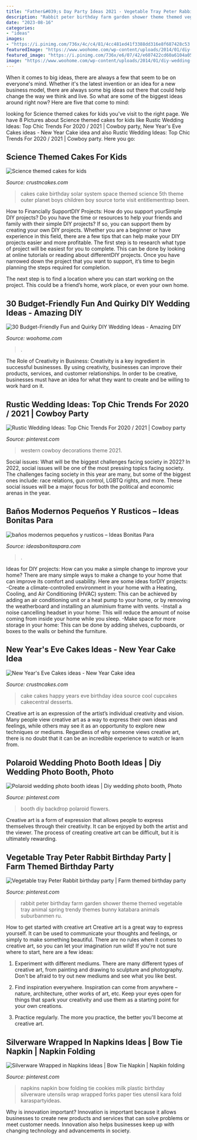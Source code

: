 ```yaml
---
title: "Father&#039;s Day Party Ideas 2021 - Vegetable Tray Peter Rabbit Birthday Party"
description: "Rabbit peter birthday farm garden shower theme themed vegetable tray animal spring trendy themes bunny katabara animals suburbanmen ru"
date: "2023-08-16"
categories:
- "ideas"
images:
- "https://i.pinimg.com/736x/4c/c4/81/4cc481ed41f3388dd316e8f687428c53.jpg"
featuredImage: "https://www.woohome.com/wp-content/uploads/2014/01/diy-wedding-ideas-10.jpg"
featured_image: "https://i.pinimg.com/736x/e6/07/42/e607422cd60a6104a058e303c9c6dd54.jpg"
image: "https://www.woohome.com/wp-content/uploads/2014/01/diy-wedding-ideas-10.jpg"
---
```



When it comes to big ideas, there are always a few that seem to be on everyone's mind. Whether it's the latest invention or an idea for a new business model, there are always some big ideas out there that could help change the way we think and live. So what are some of the biggest ideas around right now? Here are five that come to mind: 

	

		
looking for Science themed cakes for kids you've visit to the right page. We have 8 Pictures about Science themed cakes for kids like Rustic Wedding Ideas: Top Chic Trends For 2020 / 2021 | Cowboy party, New Year&#039;s Eve Cakes ideas - New Year Cake idea and also Rustic Wedding Ideas: Top Chic Trends For 2020 / 2021 | Cowboy party. Here you go:
		
    
## Science Themed Cakes For Kids

<img loading=lazy src="http://www.crustncakes.com/blog/wp-content/uploads/2017/01/12a969bc7fc60ceda4f67b9d9917bcc5.jpg" onerror="this.onerror=null;this.src='https://tse1.mm.bing.net/th?id=OIP.rLIUxkSz745VXEWNCifkNQHaLG&amp;pid=15.1';" alt="Science themed cakes for kids">

_Source: crustncakes.com_

>cakes cake birthday solar system space themed science 5th theme outer planet boys children boy source torte visit entitlementtrap been. 

	

How to Financially SupportDIY Projects: How do you support yourSimple DIY projects?
Do you have the time or resources to help your friends and family with their simple DIY projects? If so, you can support them by creating your own DIY projects. Whether you are a beginner or have experience in this field, there are a few tips that can help make your DIY projects easier and more profitable.
The first step is to research what type of project will be easiest for you to complete. This can be done by looking at online tutorials or reading about differentDIY projects. Once you have narrowed down the project that you want to support, it’s time to begin planning the steps required for completion.

The next step is to find a location where you can start working on the project. This could be a friend’s home, work place, or even your own home.

    
## 30 Budget-Friendly Fun And Quirky DIY Wedding Ideas - Amazing DIY

<img loading=lazy src="https://www.woohome.com/wp-content/uploads/2014/01/diy-wedding-ideas-10.jpg" onerror="this.onerror=null;this.src='https://tse1.mm.bing.net/th?id=OIP.3Beek2sbjcFI8XWQJtt-MAHaLH&amp;pid=15.1';" alt="30 Budget-Friendly Fun and Quirky DIY Wedding Ideas - Amazing DIY">

_Source: woohome.com_

>. 

	

The Role of Creativity in Business:
Creativity is a key ingredient in successful businesses. By using creativity, businesses can improve their products, services, and customer relationships. In order to be creative, businesses must have an idea for what they want to create and be willing to work hard on it.

    
## Rustic Wedding Ideas: Top Chic Trends For 2020 / 2021 | Cowboy Party

<img loading=lazy src="https://i.pinimg.com/736x/e6/07/42/e607422cd60a6104a058e303c9c6dd54.jpg" onerror="this.onerror=null;this.src='https://tse3.mm.bing.net/th?id=OIP.bAolx3uRbnvlNy3cGAIIzQHaLG&amp;pid=15.1';" alt="Rustic Wedding Ideas: Top Chic Trends For 2020 / 2021 | Cowboy party">

_Source: pinterest.com_

>western cowboy decorations theme 2021. 

	

Social issues: What will be the biggest challenges facing society in 2022?
In 2022, social issues will be one of the most pressing topics facing society. The challenges facing society in this year are many, but some of the biggest ones include: race relations, gun control, LGBTQ rights, and more. These social issues will be a major focus for both the political and economic arenas in the year.

    
## Baños Modernos Pequeños Y Rusticos – Ideas Bonitas Para

<img loading=lazy src="https://ideasbonitaspara.com/wp-content/uploads/2019/09/banos-modernos-pequenos-y-rusticos-2.jpg" onerror="this.onerror=null;this.src='https://tse1.mm.bing.net/th?id=OIP.66h73nX4Jm_z3GL1MW_uvgHaJ4&amp;pid=15.1';" alt="baños modernos pequeños y rusticos – Ideas Bonitas Para">

_Source: ideasbonitaspara.com_

>. 

	

Ideas for DIY projects: How can you make a simple change to improve your home?
There are many simple ways to make a change to your home that can improve its comfort and usability. Here are some ideas forDIY projects: 
-Create a climate-controlled environment in your home with a Heating, Cooling, and Air Conditioning (HVAC) system: This can be achieved by adding an air conditioning unit or a heat pump to your home, or by removing the weatherboard and installing an aluminium frame with vents. 
-Install a noise cancelling headset in your home: This will reduce the amount of noise coming from inside your home while you sleep. 
-Make space for more storage in your home: This can be done by adding shelves, cupboards, or boxes to the walls or behind the furniture.

    
## New Year&#039;s Eve Cakes Ideas - New Year Cake Idea

<img loading=lazy src="https://www.crustncakes.com/blog/wp-content/uploads/2019/12/6b29a29a564a205ba288aa708a5f3363.jpg" onerror="this.onerror=null;this.src='https://tse4.mm.bing.net/th?id=OIP.nCOzaowkB3IJcB48Ld6mOgHaJ4&amp;pid=15.1';" alt="New Year&#039;s Eve Cakes ideas - New Year Cake idea">

_Source: crustncakes.com_

>cake cakes happy years eve birthday idea source cool cupcakes cakecentral desserts. 

	

Creative art is an expression of the artist’s individual creativity and vision. Many people view creative art as a way to express their own ideas and feelings, while others may see it as an opportunity to explore new techniques or mediums. Regardless of why someone views creative art, there is no doubt that it can be an incredible experience to watch or learn from.

    
## Polaroid Wedding Photo Booth Ideas | Diy Wedding Photo Booth, Photo

<img loading=lazy src="https://i.pinimg.com/736x/6a/32/8f/6a328fa25c1b9960d8fada3736850990.jpg" onerror="this.onerror=null;this.src='https://tse1.mm.bing.net/th?id=OIP.iNjLPpGZ4zm2b43598HPaQHaIl&amp;pid=15.1';" alt="Polaroid wedding photo booth ideas | Diy wedding photo booth, Photo">

_Source: pinterest.com_

>booth diy backdrop polaroid flowers. 

	

Creative art is a form of expression that allows people to express themselves through their creativity. It can be enjoyed by both the artist and the viewer. The process of creating creative art can be difficult, but it is ultimately rewarding.

    
## Vegetable Tray Peter Rabbit Birthday Party | Farm Themed Birthday Party

<img loading=lazy src="https://i.pinimg.com/736x/4c/c4/81/4cc481ed41f3388dd316e8f687428c53.jpg" onerror="this.onerror=null;this.src='https://tse4.mm.bing.net/th?id=OIP.4UC7fzLKw1gq7wy1kxjpJAHaNK&amp;pid=15.1';" alt="Vegetable tray Peter Rabbit birthday party | Farm themed birthday party">

_Source: pinterest.com_

>rabbit peter birthday farm garden shower theme themed vegetable tray animal spring trendy themes bunny katabara animals suburbanmen ru. 

	

How to get started with creative art
Creative art is a great way to express yourself. It can be used to communicate your thoughts and feelings, or simply to make something beautiful. There are no rules when it comes to creative art, so you can let your imagination run wild! If you're not sure where to start, here are a few ideas:
1. Experiment with different mediums. There are many different types of creative art, from painting and drawing to sculpture and photography. Don't be afraid to try out new mediums and see what you like best.

2. Find inspiration everywhere. Inspiration can come from anywhere – nature, architecture, other works of art, etc. Keep your eyes open for things that spark your creativity and use them as a starting point for your own creations.

3. Practice regularly. The more you practice, the better you'll become at creative art.

    
## Silverware Wrapped In Napkins Ideas | Bow Tie Napkin | Napkin Folding

<img loading=lazy src="https://i.pinimg.com/736x/36/72/bd/3672bd73cf394faa07197cf60d8d5b12--bow-tie-napkins-napkin-ideas.jpg" onerror="this.onerror=null;this.src='https://tse3.mm.bing.net/th?id=OIP.-neKatXTZs_vOji8xRLwQQHaLH&amp;pid=15.1';" alt="Silverware Wrapped in Napkins Ideas | Bow Tie Napkin | Napkin folding">

_Source: pinterest.com_

>napkins napkin bow folding tie cookies milk plastic birthday silverware utensils wrap wrapped forks paper ties utensil kara fold karaspartyideas. 

	

Why is innovation important?
Innovation is important because it allows businesses to create new products and services that can solve problems or meet customer needs. Innovation also helps businesses keep up with changing technology and advancements in society.

